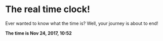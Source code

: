 # The real time clock!

Ever wanted to know what the time is? Well, your journey is about to end!

**The time is Nov 24, 2017, 10:52**